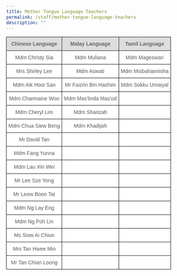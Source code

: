 ```yaml
---
title: Mother Tongue Language Teachers
permalink: /staff/mother-tongue-language-teachers
description: ""
---
```

<style type="text/css">
.tg  {border-collapse:collapse;border-spacing:0;}
.tg td{border-color:black;border-style:solid;border-width:1px;font-family:Arial, sans-serif;font-size:14px;
  overflow:hidden;padding:10px 5px;word-break:normal;}
.tg th{border-color:black;border-style:solid;border-width:1px;font-family:Arial, sans-serif;font-size:14px;
  font-weight:normal;overflow:hidden;padding:10px 5px;word-break:normal;}
.tg .tg-imuo{background-color:#FFF;color:#58595B;text-align:center;vertical-align:top}
.tg .tg-feqv{background-color:#DDD;color:#666;font-weight:bold;text-align:center;vertical-align:middle}
.tg .tg-a6j4{background-color:#FFF;color:#58595B;text-align:center;vertical-align:middle}
</style>
<table class="tg">
<tbody>
  <tr>
    <td class="tg-feqv"><span style="color:#666;background-color:#DDD">Chinese Language</span></td>
    <td class="tg-feqv"><span style="color:#666;background-color:#DDD">Malay Language</span></td>
    <td class="tg-feqv"><span style="color:#666;background-color:#DDD">Tamil Language</span></td>
  </tr>
  <tr>
    <td class="tg-imuo"><span style="font-weight:normal">Mdm Christy Sia</span></td>
    <td class="tg-imuo"><span style="font-weight:normal">Mdm Muliana</span></td>
    <td class="tg-imuo"><span style="font-weight:normal">Mdm Mageswari</span></td>
  </tr>
  <tr>
    <td class="tg-a6j4">Mrs Shirley Lee<br></td>
    <td class="tg-a6j4">Mdm Aswati</td>
    <td class="tg-a6j4">Mdm Misbahannisha</td>
  </tr>
  <tr>
    <td class="tg-a6j4">Mdm Aik Hooi San<br></td>
    <td class="tg-a6j4">Mr Faizrin Bin Hashim<br></td>
    <td class="tg-a6j4">Mdm Sokku Umaiyal</td>
  </tr>
  <tr>
    <td class="tg-a6j4">Mdm Charmaine Woo<br></td>
    <td class="tg-a6j4">Mdm Mas'linda Mas'od<br></td>
    <td class="tg-imuo"></td>
  </tr>
  <tr>
    <td class="tg-a6j4">Mdm Cheryl Lim<br></td>
    <td class="tg-imuo"><span style="font-weight:normal">Mdm Sharizah</span></td>
    <td class="tg-imuo"></td>
  </tr>
  <tr>
    <td class="tg-a6j4">Mdm Chua Siew Beng<br></td>
    <td class="tg-a6j4">Mdm Khadijah</td>
    <td class="tg-imuo"></td>
  </tr>
  <tr>
    <td class="tg-imuo">Mr David Tan<br></td>
    <td class="tg-imuo"></td>
    <td class="tg-imuo"></td>
  </tr>
  <tr>
    <td class="tg-a6j4">Mdm Fang Yunna<br></td>
    <td class="tg-imuo"></td>
    <td class="tg-imuo"></td>
  </tr>
  <tr>
    <td class="tg-a6j4">Mdm Lau Xin Wei<br></td>
    <td class="tg-imuo"></td>
    <td class="tg-imuo"></td>
  </tr>
  <tr>
    <td class="tg-a6j4">Mr Lee Sze Yong<br></td>
    <td class="tg-imuo"></td>
    <td class="tg-imuo"></td>
  </tr>
  <tr>
    <td class="tg-a6j4">Mr Leow Boon Tat<br></td>
    <td class="tg-imuo"></td>
    <td class="tg-imuo"></td>
  </tr>
  <tr>
    <td class="tg-a6j4">Mdm Ng Lay Eng<br></td>
    <td class="tg-imuo"></td>
    <td class="tg-imuo"></td>
  </tr>
  <tr>
    <td class="tg-a6j4">Mdm Ng Poh Lin<br></td>
    <td class="tg-imuo"></td>
    <td class="tg-a6j4"></td>
  </tr>
  <tr>
    <td class="tg-a6j4">Ms Siow Ai Chiun<br></td>
    <td class="tg-a6j4"></td>
    <td class="tg-a6j4"></td>
  </tr>
  <tr>
    <td class="tg-a6j4">Mrs Tan Hwee Min </td>
    <td class="tg-a6j4"> </td>
    <td class="tg-a6j4"> </td>
  </tr>
  <tr>
    <td class="tg-a6j4">Mr Tan Chian Loong </td>
    <td class="tg-a6j4"> </td>
    <td class="tg-a6j4"> </td>
  </tr>
</tbody>
</table>